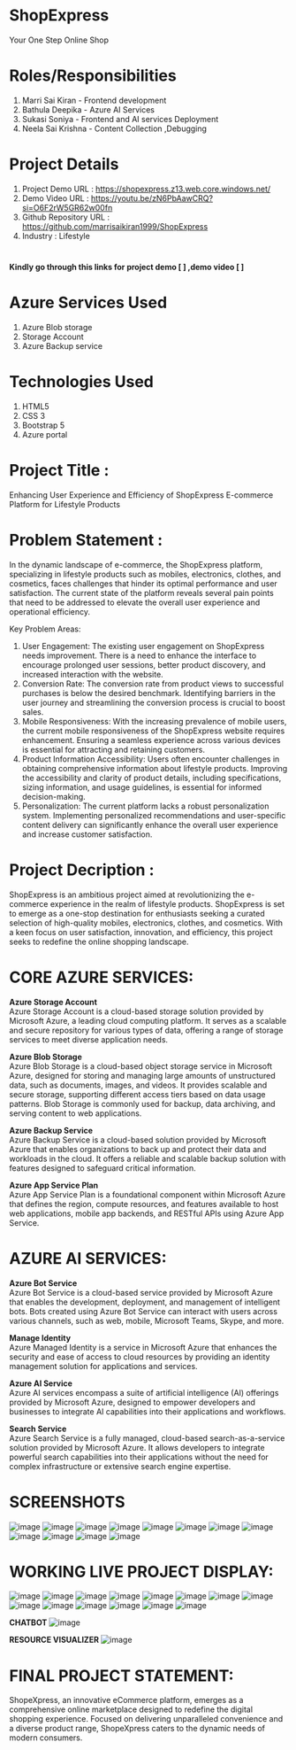 # ShopExpress
Your One Step Online Shop
# Roles/Responsibilities
  1. Marri Sai Kiran    - Frontend development
  2. Bathula Deepika    - Azure AI Services
  3. Sukasi Soniya      - Frontend and AI services Deployment
  4. Neela Sai Krishna  - Content Collection ,Debugging
# Project Details 
1. Project Demo URL      : https://shopexpress.z13.web.core.windows.net/
2. Demo Video URL        : https://youtu.be/zN6PbAawCRQ?si=O6F2rW5GR62w00fn
3. Github Repository URL : https://github.com/marrisaikiran1999/ShopExpress
4. Industry              : Lifestyle     
# 
**Kindly go through this links for project demo [  ]  ,demo video [  ]**
# Azure Services Used 
  1. Azure Blob storage
  1. Storage Account
  1. Azure Backup service

# Technologies Used
   1.	HTML5
   2.	CSS 3
   3.	Bootstrap 5
   4.	Azure portal
# Project Title :
Enhancing User Experience and Efficiency of ShopExpress E-commerce Platform for Lifestyle Products
# Problem Statement :
In the dynamic landscape of e-commerce, the ShopExpress platform, specializing in lifestyle products such as mobiles, electronics, clothes, and cosmetics, faces challenges that hinder its optimal performance and user satisfaction. The current state of the platform reveals several pain points that need to be addressed to elevate the overall user experience and operational efficiency.

Key Problem Areas:

1. User Engagement: The existing user engagement on ShopExpress needs improvement. There is a need to enhance the interface to encourage prolonged user sessions, better product discovery, and increased interaction with the website.
2. Conversion Rate: The conversion rate from product views to successful purchases is below the desired benchmark. Identifying barriers in the user journey and streamlining the conversion process is crucial to boost sales.
3. Mobile Responsiveness: With the increasing prevalence of mobile users, the current mobile responsiveness of the ShopExpress website requires enhancement. Ensuring a seamless experience across various devices is essential for attracting and retaining customers.
4. Product Information Accessibility: Users often encounter challenges in obtaining comprehensive information about lifestyle products. Improving the accessibility and clarity of product details, including specifications, sizing information, and usage guidelines, is essential for informed decision-making.
5. Personalization: The current platform lacks a robust personalization system. Implementing personalized recommendations and user-specific content delivery can significantly enhance the overall user experience and increase customer satisfaction.

# Project Decription :

ShopExpress is an ambitious project aimed at revolutionizing the e-commerce experience in the realm of lifestyle products. ShopExpress is set to emerge as a one-stop destination for enthusiasts seeking a curated selection of high-quality mobiles, electronics, clothes, and cosmetics. With a keen focus on user satisfaction, innovation, and efficiency, this project seeks to redefine the online shopping landscape.

# CORE AZURE SERVICES:

**Azure Storage Account**<br>
Azure Storage Account is a cloud-based storage solution provided by Microsoft Azure, a leading cloud computing platform. It serves as a scalable and secure repository for various types of data, offering a range of storage services to meet diverse application needs.<br>


**Azure Blob Storage**<br>
 Azure Blob Storage is a cloud-based object storage service in Microsoft Azure, designed for storing and managing large amounts of unstructured data, such as documents, images, and videos. It provides scalable and secure storage, supporting different access tiers based on data usage patterns. Blob Storage is commonly used for backup, data archiving, and serving content to web applications.<br>
 
 
 
**Azure Backup Service**<br>
Azure Backup Service is a cloud-based solution provided by Microsoft Azure that enables organizations to back up and protect their data and workloads in the cloud. It offers a reliable and scalable backup solution with features designed to safeguard critical information.<br>


**Azure App Service Plan**<br>
Azure App Service Plan is a foundational component within Microsoft Azure that defines the region, compute resources, and features available to host web applications, mobile app backends, and RESTful APIs using Azure App Service.<br>


# AZURE AI SERVICES:
**Azure Bot Service**<br>
Azure Bot Service is a cloud-based service provided by Microsoft Azure that enables the development, deployment, and management of intelligent bots. Bots created using Azure Bot Service can interact with users across various channels, such as web, mobile, Microsoft Teams, Skype, and more.<br>

**Manage Identity**<br>
Azure Managed Identity is a service in Microsoft Azure that enhances the security and ease of access to cloud resources by providing an identity management solution for applications and services.<br>

**Azure AI Service**<br>
Azure AI services encompass a suite of artificial intelligence (AI) offerings provided by Microsoft Azure, designed to empower developers and businesses to integrate AI capabilities into their applications and workflows.<br>

**Search Service**<br>
Azure Search Service is a fully managed, cloud-based search-as-a-service solution provided by Microsoft Azure. It allows developers to integrate powerful search capabilities into their applications without the need for complex infrastructure or extensive search engine expertise.<br>



# SCREENSHOTS
![image](https://github.com/marrisaikiran1999/ShopExpress/assets/158082170/a72a366c-3f86-4c6e-8e30-d645b4ad1b4d)
![image](https://github.com/marrisaikiran1999/ShopExpress/assets/158082170/a0844591-afe5-4b21-9c47-e3b4fd47b831)
![image](https://github.com/marrisaikiran1999/ShopExpress/assets/158082170/c6ab5880-e23b-4428-b012-b1309be1a790)
![image](https://github.com/marrisaikiran1999/ShopExpress/assets/158082170/b6bd1596-df7f-4db0-a96d-ea189024b3db)
![image](https://github.com/marrisaikiran1999/ShopExpress/assets/158082170/29559f83-d8b2-4be4-a57b-31866809c551)
![image](https://github.com/marrisaikiran1999/ShopExpress/assets/158082170/cae91f8e-d6bc-4dd9-b8c0-b6f010921b11)
![image](https://github.com/marrisaikiran1999/ShopExpress/assets/158082170/b694dbd1-29a7-40df-87fb-91e1886faf29)
![image](https://github.com/marrisaikiran1999/ShopExpress/assets/158082170/083c292c-b35e-43e8-b201-edebe875f894)
![image](https://github.com/marrisaikiran1999/ShopExpress/assets/158082170/6399a608-b997-4b1d-8c34-23a00a99983f)
![image](https://github.com/marrisaikiran1999/ShopExpress/assets/158082170/ee3caa57-7b96-42a1-babe-ec50aa56e14e)
![image](https://github.com/marrisaikiran1999/ShopExpress/assets/158082170/76d00d61-7eb9-4942-8dae-1d5827e8f088)
![image](https://github.com/marrisaikiran1999/ShopExpress/assets/158082170/70dfda36-07d7-4dec-876e-53f745b4a8d0)



# WORKING LIVE PROJECT DISPLAY:
![image](https://github.com/marrisaikiran1999/ShopExpress/assets/158082170/e1b59f79-ae1c-43e9-92d0-b2690ae002fe)
![image](https://github.com/marrisaikiran1999/ShopExpress/assets/158082170/0065f559-868e-47fa-bd9e-f24dc46dd256)
![image](https://github.com/marrisaikiran1999/ShopExpress/assets/158082170/2a6e8c85-0976-4082-b68c-8e244a088496)
![image](https://github.com/marrisaikiran1999/ShopExpress/assets/158082170/889c2fbc-f2be-461d-a88c-b40721067bf9)
![image](https://github.com/marrisaikiran1999/ShopExpress/assets/158082170/c95c2a2e-8e99-4617-9b55-e38d792ce1b7)
![image](https://github.com/marrisaikiran1999/ShopExpress/assets/158082170/3fd14f01-62c0-4486-919c-550c17daacc1)
![image](https://github.com/marrisaikiran1999/ShopExpress/assets/158082170/00302bc3-cbf7-4742-bcfe-c79a697853b9)
![image](https://github.com/marrisaikiran1999/ShopExpress/assets/158082170/ecb20f32-d554-4ef2-a8f1-f6b4f7158e79)
![image](https://github.com/marrisaikiran1999/ShopExpress/assets/158082170/e9ff5b5b-cb92-4fba-b94d-4d238c493d42)
![image](https://github.com/marrisaikiran1999/ShopExpress/assets/158082170/4d79d2b4-0448-487e-a0d6-e05f67e29675)
![image](https://github.com/marrisaikiran1999/ShopExpress/assets/158082170/76aa7a84-a88d-4501-a3bf-0ddf6be6b781)
![image](https://github.com/marrisaikiran1999/ShopExpress/assets/158082170/4c009368-3b08-4a64-aa1d-e5f5c0ca0114)
![image](https://github.com/marrisaikiran1999/ShopExpress/assets/158082170/6a891b10-3117-4895-9b12-98a8cff3b94f)
![image](https://github.com/marrisaikiran1999/ShopExpress/assets/158082170/d820cb77-6798-40ce-841c-5807b3b97de5)





**CHATBOT**
![image](https://github.com/marrisaikiran1999/ShopExpress/assets/158082170/9325bb96-85cd-40fd-ab87-45c1ff047e46)

**RESOURCE VISUALIZER**
![image](https://github.com/marrisaikiran1999/ShopExpress/assets/158082170/3313841c-da11-491c-b607-a6383db8ab7b)

# FINAL PROJECT STATEMENT:

ShopeXpress, an innovative eCommerce platform, emerges as a comprehensive online marketplace designed to redefine the digital shopping experience. Focused on delivering unparalleled convenience and a diverse product range, ShopeXpress caters to the dynamic needs of modern consumers.
